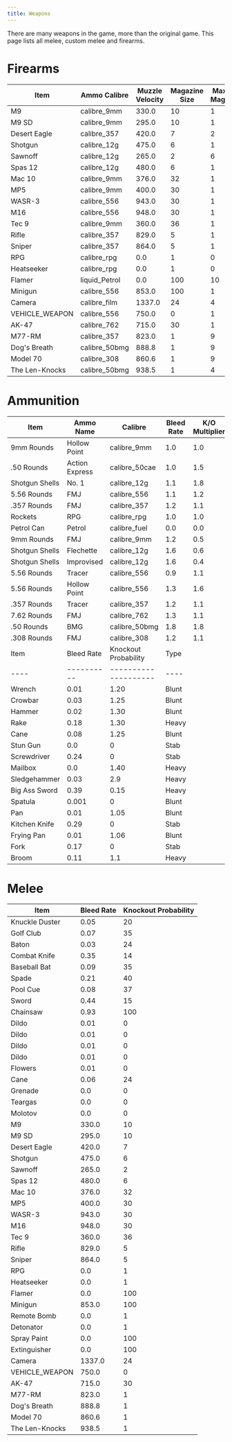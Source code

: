 ```yaml
---
title: Weapons
---
```


There are many weapons in the game, more than the original game. This page lists
all melee, custom melee and firearms.

# Firearms

| Item           | Ammo Calibre  | Muzzle Velocity | Magazine Size | Maximum Magazines |
| -------------- | ------------- | --------------- | ------------- | ----------------- |
| M9             | calibre_9mm   | 330.0           | 10            | 1                 |
| M9 SD          | calibre_9mm   | 295.0           | 10            | 1                 |
| Desert Eagle   | calibre_357   | 420.0           | 7             | 2                 |
| Shotgun        | calibre_12g   | 475.0           | 6             | 1                 |
| Sawnoff        | calibre_12g   | 265.0           | 2             | 6                 |
| Spas 12        | calibre_12g   | 480.0           | 6             | 1                 |
| Mac 10         | calibre_9mm   | 376.0           | 32            | 1                 |
| MP5            | calibre_9mm   | 400.0           | 30            | 1                 |
| WASR-3         | calibre_556   | 943.0           | 30            | 1                 |
| M16            | calibre_556   | 948.0           | 30            | 1                 |
| Tec 9          | calibre_9mm   | 360.0           | 36            | 1                 |
| Rifle          | calibre_357   | 829.0           | 5             | 1                 |
| Sniper         | calibre_357   | 864.0           | 5             | 1                 |
| RPG            | calibre_rpg   | 0.0             | 1             | 0                 |
| Heatseeker     | calibre_rpg   | 0.0             | 1             | 0                 |
| Flamer         | liquid_Petrol | 0.0             | 100           | 10                |
| Minigun        | calibre_556   | 853.0           | 100           | 1                 |
| Camera         | calibre_film  | 1337.0          | 24            | 4                 |
| VEHICLE_WEAPON | calibre_556   | 750.0           | 0             | 1                 |
| AK-47          | calibre_762   | 715.0           | 30            | 1                 |
| M77-RM         | calibre_357   | 823.0           | 1             | 9                 |
| Dog's Breath   | calibre_50bmg | 888.8           | 1             | 9                 |
| Model 70       | calibre_308   | 860.6           | 1             | 9                 |
| The Len-Knocks | calibre_50bmg | 938.5           | 1             | 4                 |

# Ammunition

| Item           | Ammo Name      | Calibre              | Bleed Rate | K/O Multiplier | Penetration | Size |
| -------------- | -------------- | -------------------- | ---------- | -------------- | ----------- | ---- |
| 9mm Rounds     | Hollow Point   | calibre_9mm          | 1.0        | 1.0            | 0.2         | 20   |
| .50 Rounds     | Action Express | calibre_50cae        | 1.0        | 1.5            | 0.9         | 28   |
| Shotgun Shells | No. 1          | calibre_12g          | 1.1        | 1.8            | 0.5         | 24   |
| 5.56 Rounds    | FMJ            | calibre_556          | 1.1        | 1.2            | 0.8         | 30   |
| .357 Rounds    | FMJ            | calibre_357          | 1.2        | 1.1            | 0.9         | 10   |
| Rockets        | RPG            | calibre_rpg          | 1.0        | 1.0            | 1.0         | 1    |
| Petrol Can     | Petrol         | calibre_fuel         | 0.0        | 0.0            | 0.0         | 20   |
| 9mm Rounds     | FMJ            | calibre_9mm          | 1.2        | 0.5            | 0.8         | 20   |
| Shotgun Shells | Flechette      | calibre_12g          | 1.6        | 0.6            | 0.2         | 8    |
| Shotgun Shells | Improvised     | calibre_12g          | 1.6        | 0.4            | 0.3         | 14   |
| 5.56 Rounds    | Tracer         | calibre_556          | 0.9        | 1.1            | 0.5         | 30   |
| 5.56 Rounds    | Hollow Point   | calibre_556          | 1.3        | 1.6            | 0.4         | 30   |
| .357 Rounds    | Tracer         | calibre_357          | 1.2        | 1.1            | 0.6         | 10   |
| 7.62 Rounds    | FMJ            | calibre_762          | 1.3        | 1.1            | 0.9         | 30   |
| .50 Rounds     | BMG            | calibre_50bmg        | 1.8        | 1.8            | 1.0         | 16   |
| .308 Rounds    | FMJ            | calibre_308          | 1.2        | 1.1            | 0.8         | 10   |
| Item           | Bleed Rate     | Knockout Probability | Type       |
| ----           | ----------     | -------------------- | ----       |
| Wrench         | 0.01           | 1.20                 | Blunt      |
| Crowbar        | 0.03           | 1.25                 | Blunt      |
| Hammer         | 0.02           | 1.30                 | Blunt      |
| Rake           | 0.18           | 1.30                 | Heavy      |
| Cane           | 0.08           | 1.25                 | Blunt      |
| Stun Gun       | 0.0            | 0                    | Stab       |
| Screwdriver    | 0.24           | 0                    | Stab       |
| Mailbox        | 0.0            | 1.40                 | Heavy      |
| Sledgehammer   | 0.03           | 2.9                  | Heavy      |
| Big Ass Sword  | 0.39           | 0.15                 | Heavy      |
| Spatula        | 0.001          | 0                    | Blunt      |
| Pan            | 0.01           | 1.05                 | Blunt      |
| Kitchen Knife  | 0.29           | 0                    | Stab       |
| Frying Pan     | 0.01           | 1.06                 | Blunt      |
| Fork           | 0.17           | 0                    | Stab       |
| Broom          | 0.11           | 1.1                  | Heavy      |

# Melee

| Item           | Bleed Rate | Knockout Probability |
| -------------- | ---------- | -------------------- |
| Knuckle Duster | 0.05       | 20                   |
| Golf Club      | 0.07       | 35                   |
| Baton          | 0.03       | 24                   |
| Combat Knife   | 0.35       | 14                   |
| Baseball Bat   | 0.09       | 35                   |
| Spade          | 0.21       | 40                   |
| Pool Cue       | 0.08       | 37                   |
| Sword          | 0.44       | 15                   |
| Chainsaw       | 0.93       | 100                  |
| Dildo          | 0.01       | 0                    |
| Dildo          | 0.01       | 0                    |
| Dildo          | 0.01       | 0                    |
| Dildo          | 0.01       | 0                    |
| Flowers        | 0.01       | 0                    |
| Cane           | 0.06       | 24                   |
| Grenade        | 0.0        | 0                    |
| Teargas        | 0.0        | 0                    |
| Molotov        | 0.0        | 0                    |
| M9             | 330.0      | 10                   |
| M9 SD          | 295.0      | 10                   |
| Desert Eagle   | 420.0      | 7                    |
| Shotgun        | 475.0      | 6                    |
| Sawnoff        | 265.0      | 2                    |
| Spas 12        | 480.0      | 6                    |
| Mac 10         | 376.0      | 32                   |
| MP5            | 400.0      | 30                   |
| WASR-3         | 943.0      | 30                   |
| M16            | 948.0      | 30                   |
| Tec 9          | 360.0      | 36                   |
| Rifle          | 829.0      | 5                    |
| Sniper         | 864.0      | 5                    |
| RPG            | 0.0        | 1                    |
| Heatseeker     | 0.0        | 1                    |
| Flamer         | 0.0        | 100                  |
| Minigun        | 853.0      | 100                  |
| Remote Bomb    | 0.0        | 1                    |
| Detonator      | 0.0        | 1                    |
| Spray Paint    | 0.0        | 100                  |
| Extinguisher   | 0.0        | 100                  |
| Camera         | 1337.0     | 24                   |
| VEHICLE_WEAPON | 750.0      | 0                    |
| AK-47          | 715.0      | 30                   |
| M77-RM         | 823.0      | 1                    |
| Dog's Breath   | 888.8      | 1                    |
| Model 70       | 860.6      | 1                    |
| The Len-Knocks | 938.5      | 1                    |
